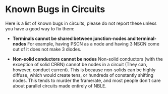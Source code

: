 # Known Bugs in Circuits
Here is a list of known bugs in circuits, please do not report these unless you have a good way to fix them:

- **Terminals cannot be shared between junction-nodes and terminal-nodes**
For example, having PSCN as a node and having 3 NSCN come out of it does not make 3 diodes.

- **Non-solid conductors cannot be nodes**
Non-solid conductors (with the exception of solid CRBN) cannot be nodes in a circuit (They can, however, conduct current). This is because non-solids can be highly diffuse, which would create tens, or hundreds of constantly shifting nodes. This tends to murder the framerate, and most people don't care about parallel circuits made entirely of NBLE.